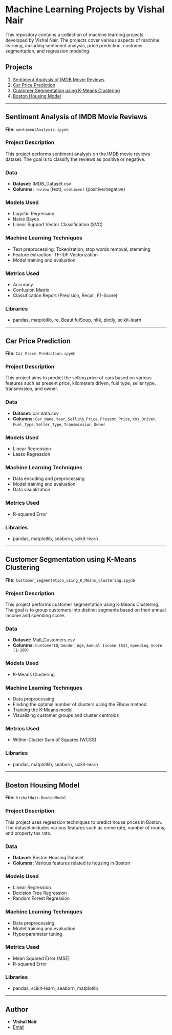 # Machine Learning Projects by Vishal Nair

This repository contains a collection of machine learning projects developed by Vishal Nair. The projects cover various aspects of machine learning, including sentiment analysis, price prediction, customer segmentation, and regression modeling.

## Projects

1. [Sentiment Analysis of IMDB Movie Reviews](#sentiment-analysis-of-imdb-movie-reviews)
2. [Car Price Prediction](#car-price-prediction)
3. [Customer Segmentation using K-Means Clustering](#customer-segmentation-using-k-means-clustering)
4. [Boston Housing Model](#boston-housing-model)

---

## Sentiment Analysis of IMDB Movie Reviews

**File:** `sentimentAnalysis.ipynb`

### Project Description
This project performs sentiment analysis on the IMDB movie reviews dataset. The goal is to classify the reviews as positive or negative.

### Data
- **Dataset:** IMDB_Dataset.csv
- **Columns:** `review` (text), `sentiment` (positive/negative)

### Models Used
- Logistic Regression
- Naive Bayes
- Linear Support Vector Classification (SVC)

### Machine Learning Techniques
- Text preprocessing: Tokenization, stop words removal, stemming
- Feature extraction: TF-IDF Vectorization
- Model training and evaluation

### Metrics Used
- Accuracy
- Confusion Matrix
- Classification Report (Precision, Recall, F1-Score)

### Libraries
- pandas, matplotlib, re, BeautifulSoup, nltk, plotly, scikit-learn

---

## Car Price Prediction

**File:** `Car_Price_Prediction.ipynb`

### Project Description
This project aims to predict the selling price of cars based on various features such as present price, kilometers driven, fuel type, seller type, transmission, and owner.

### Data
- **Dataset:** car data.csv
- **Columns:** `Car_Name`, `Year`, `Selling_Price`, `Present_Price`, `Kms_Driven`, `Fuel_Type`, `Seller_Type`, `Transmission`, `Owner`

### Models Used
- Linear Regression
- Lasso Regression

### Machine Learning Techniques
- Data encoding and preprocessing
- Model training and evaluation
- Data visualization

### Metrics Used
- R-squared Error

### Libraries
- pandas, matplotlib, seaborn, scikit-learn

---

## Customer Segmentation using K-Means Clustering

**File:** `Customer_Segmentation_using_K_Means_Clustering.ipynb`

### Project Description
This project performs customer segmentation using K-Means Clustering. The goal is to group customers into distinct segments based on their annual income and spending score.

### Data
- **Dataset:** Mall_Customers.csv
- **Columns:** `CustomerID`, `Gender`, `Age`, `Annual Income (k$)`, `Spending Score (1-100)`

### Models Used
- K-Means Clustering

### Machine Learning Techniques
- Data preprocessing
- Finding the optimal number of clusters using the Elbow method
- Training the K-Means model
- Visualizing customer groups and cluster centroids

### Metrics Used
- Within-Cluster Sum of Squares (WCSS)

### Libraries
- pandas, matplotlib, seaborn, scikit-learn

---

## Boston Housing Model

**File:** `VishalNair-BostonModel`

### Project Description
This project uses regression techniques to predict house prices in Boston. The dataset includes various features such as crime rate, number of rooms, and property tax rate.

### Data
- **Dataset:** Boston Housing Dataset
- **Columns:** Various features related to housing in Boston

### Models Used
- Linear Regression
- Decision Tree Regression
- Random Forest Regression

### Machine Learning Techniques
- Data preprocessing
- Model training and evaluation
- Hyperparameter tuning

### Metrics Used
- Mean Squared Error (MSE)
- R-squared Error

### Libraries
- pandas, scikit-learn, seaborn, matplotlib

---

## Author

- **Vishal Nair**
- [Email](mailto:v1292002@gmail.com)

